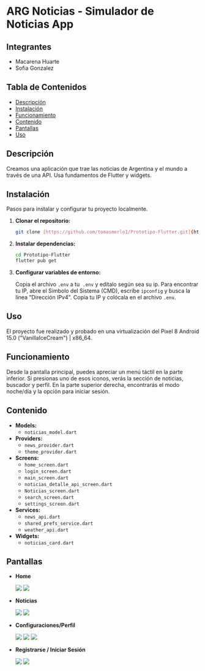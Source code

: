 # ARG Noticias - Simulador de Noticias App

## Integrantes

* Macarena Huarte
* Sofia Gonzalez

## Tabla de Contenidos

* [Descripción](#descripción)
* [Instalación](#instalación)
* [Funcionamiento](#funcionamiento)
* [Contenido](#contenido)
* [Pantallas](#pantallas)
* [Uso](#uso)

## Descripción

Creamos una aplicación que trae las noticias de Argentina y el mundo a través de una API. Usa fundamentos de Flutter y widgets.

## Instalación

Pasos para instalar y configurar tu proyecto localmente.

1.  **Clonar el repositorio:**

    ```bash
    git clone [https://github.com/tomasmerlo1/Prototipo-Flutter.git](https://github.com/tomasmerlo1/Prototipo-Flutter.git)
    ```

2.  **Instalar dependencias:**

    ```bash
    cd Prototipo-Flutter
    flutter pub get
    ```

3.  **Configurar variables de entorno:**

    Copia el archivo `.env` a tu  `.env` y edítalo según sea su ip.
    Para encontrar tu IP, abre el Símbolo del Sistema (CMD), escribe `ipconfig` y busca la línea "Dirección IPv4". Copia tu IP y colócala en el archivo `.env`.

## Uso

El proyecto fue realizado y probado en una virtualización del Pixel 8 Android 15.0 ("VanillaIceCream") | x86\_64.

## Funcionamiento

Desde la pantalla principal, puedes apreciar un menú táctil en la parte inferior. Si presionas uno de esos iconos, verás la sección de noticias, buscador y perfil. En la parte superior derecha, encontrarás el modo noche/día y la opción para iniciar sesión.

## Contenido

* **Models:**
    * `noticias_model.dart`
* **Providers:**
    * `news_provider.dart`
    * `theme_provider.dart`
* **Screens:**
    * `home_screen.dart`
    * `login_screen.dart`
    * `main_screen.dart`
    * `noticias_detalle_api_screen.dart`
    * `Noticias_screen.dart`
    * `search_screen.dart`
    * `settings_screen.dart`
* **Services:**
    * `news_api.dart`
    * `shared_prefs_service.dart`
    * `weather_api.dart`
* **Widgets:**
    * `noticias_card.dart`

## Pantallas

* **Home**

    <img src="./readme/images/homeclaro.png" />
    <img src="./readme/images/homeoscuro.png" />

* **Noticias**

    <img src="./readme/images/noticiasclaras.png" />
    <img src="./readme/images/noticiasoscuras.png" />

* **Configuraciones/Perfil**

    <img src="./readme/images/perfilclaro.png" />
    <img src="./readme/images/perdiloscuro.png" />
    <img src="./readme/images/perfilclarosinsesion.png" />

* **Registrarse / Iniciar Sesión**

    <img src="./readme/images/iniciosesionclaro.png" />
    <img src="./readme/images/iniciosesionoscuro.png" />

